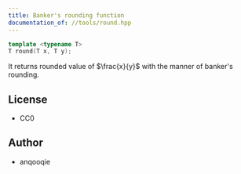 ```yaml
---
title: Banker's rounding function
documentation_of: //tools/round.hpp
---
```


```cpp
template <typename T>
T round(T x, T y);
```

It returns rounded value of $\frac{x}{y}$ with the manner of banker's rounding.

## License
- CC0

## Author
- anqooqie
